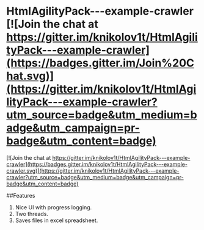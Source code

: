 # HtmlAgilityPack---example-crawler [![Join the chat at https://gitter.im/knikolov1t/HtmlAgilityPack---example-crawler](https://badges.gitter.im/Join%20Chat.svg)](https://gitter.im/knikolov1t/HtmlAgilityPack---example-crawler?utm_source=badge&utm_medium=badge&utm_campaign=pr-badge&utm_content=badge)

[![Join the chat at https://gitter.im/knikolov1t/HtmlAgilityPack---example-crawler](https://badges.gitter.im/knikolov1t/HtmlAgilityPack---example-crawler.svg)](https://gitter.im/knikolov1t/HtmlAgilityPack---example-crawler?utm_source=badge&utm_medium=badge&utm_campaign=pr-badge&utm_content=badge)

##Features

1. Nice UI with progress logging.<br />
2. Two threads.<br />
3. Saves files in excel spreadsheet.<br />

